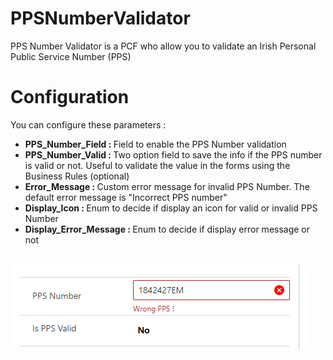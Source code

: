 # PPSNumberValidator
PPS Number Validator is a PCF who allow you to validate an Irish Personal Public Service Number (PPS)
# Configuration

You can configure these parameters :
<ul>
  <li><b>PPS_Number_Field : </b> Field to enable the PPS Number validation</li>
  <li><b>PPS_Number_Valid : </b> Two option field to save the info if the PPS number is valid or not. Useful to validate the value in the forms using the Business Rules (optional)</li>
  <li><b>Error_Message : </b> Custom error message for invalid PPS Number. The default error message is "Incorrect PPS number"  </li>
  <li><b>Display_Icon : </b> Enum to decide if display an icon for valid or invalid PPS Number</li>
  <li><b>Display_Error_Message : </b> Enum to decide if display error message or not</li>
</ul>
<br/>

<img src="./img/PPSNumber_Screenshot.png"/>

